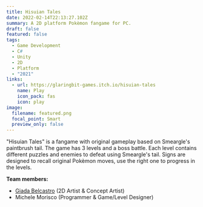 ```yaml
---
title: Hisuian Tales
date: 2022-02-14T22:13:27.102Z
summary: A 2D platform Pokèmon fangame for PC.
draft: false
featured: false
tags:
  - Game Development
  - C#
  - Unity
  - 2D
  - Platform
  - "2021"
links:
  - url: https://glaringbit-games.itch.io/hisuian-tales
    name: Play
    icon_pack: fas
    icon: play
image:
  filename: featured.png
  focal_point: Smart
  preview_only: false
---
```

"Hisuian Tales" is a fangame with original gameplay based on Smeargle's paintbrush tail.
The game has 3 levels and a boss battle. Each level contains different puzzles and enemies to defeat using Smeargle's tail.
Signs are designed to recall original Pokèmon moves, use the right one to progress in the levels.

**Team members:**

* [Giada Belcastro](https://www.artstation.com/giadabelcastro) (2D Artist & Concept Artist)
* Michele Morisco (Programmer & Game/Level Designer)